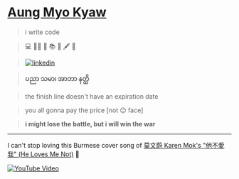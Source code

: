 # [Aung Myo Kyaw](https://www.aungmyokyaw.com)

> i write code

> 💻 🧘‍♂️ 📝 📚 📖 🖋️ 🌼

> [![linkedin](https://img.shields.io/badge/LinkedIn-0077B5?style=for-the-badge&logo=linkedin&logoColor=white)](https://www.linkedin.com/in/aungmyokyaw/)

> **ပညာ သမာ၊ အာဘာ နတ္ထိ**

> the finish line doesn't have an expiration date

> you all gonna pay the price [not 😉 face]

> **i might lose the battle, but i will win the war**

---

I can't stop loving this Burmese cover song of [莫文蔚 Karen Mok's "他不愛我" (He Loves Me Not)](https://youtu.be/nuWIJIn7wkw) 🥹

[![YouTube Video](https://img.shields.io/badge/Play%20on-YouTube-red?style=for-the-badge&logo=youtube)](https://www.youtube.com/watch?v=vqnKLjrE2x4)

